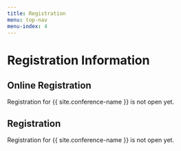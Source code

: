```yaml
---
title: Registration
menu: top-nav
menu-index: 4
---
```


# Registration Information

## Online Registration

Registration for {{ site.conference-name }} is not open yet.

## Registration

Registration for {{ site.conference-name }} is not open yet.
